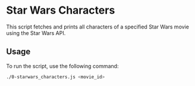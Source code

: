 # Star Wars Characters

This script fetches and prints all characters of a specified Star Wars movie using the Star Wars API.

## Usage

To run the script, use the following command:

```bash
./0-starwars_characters.js <movie_id>
